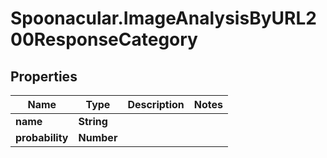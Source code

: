 # Spoonacular.ImageAnalysisByURL200ResponseCategory

## Properties

Name | Type | Description | Notes
------------ | ------------- | ------------- | -------------
**name** | **String** |  | 
**probability** | **Number** |  | 


